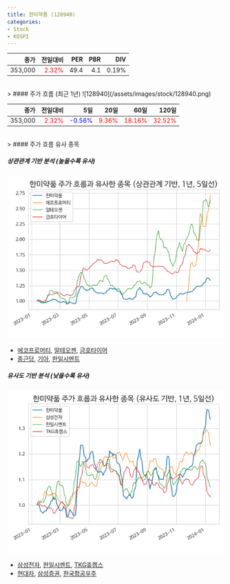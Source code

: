 ```yaml
---
title: 한미약품 (128940)
categories:
- Stock
- KOSPI
---
```


|종가|전일대비|PER|PBR|DIV|
|---:|-------:|--:|--:|--:|
|353,000|<span style="color: red">2.32%</span>|49.4|4.1|0.19%|

<!-- more -->
<br>
> #### 주가 흐름 (최근 1년)
![128940](/assets/images/stock/128940.png)

|종가|전일대비|5일|20일|60일|120일|
|---:|-------:|--:|---:|---:|----:|
|353,000|<span style="color: red">2.32%</span>|<span style="color: blue">-0.56%</span>|<span style="color: red">9.36%</span>|<span style="color: red">18.16%</span>|<span style="color: red">32.52%</span>|

<br>
> #### 주가 흐름 유사 종목

##### 상관관계 기반 분석 (높을수록 유사)
![128940](/assets/images/stock/128940_corr.png)
- [에코프로머티](/450080/), [알테오젠](/196170/), [금호타이어](/073240/)
- [종근당](/185750/), [기아](/000270/), [한일시멘트](/300720/)

##### 유사도 기반 분석 (낮을수록 유사)	
![128940](/assets/images/stock/128940_sim.png)
- [삼성전자](/005930/), [한일시멘트](/300720/), [TKG휴켐스](/069260/)
- [현대차](/005380/), [삼성증권](/016360/), [한국항공우주](/047810/)